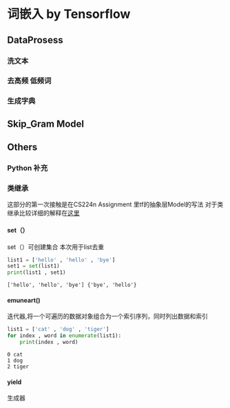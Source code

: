 # 词嵌入 by Tensorflow

## DataProsess

### 洗文本

### 去高频 低频词

### 生成字典

## Skip_Gram Model

###

###

### 

## Others

### Python 补充

### 类继承

这部分的第一次接触是在CS224n Assignment 里tf的抽象层Model的写法
对于类继承比较详细的解释在[这里](https://www.liaoxuefeng.com/wiki/1016959663602400/1017497232674368)

#### set（）

set（）可创建集合
本次用于list去重

```python
list1 = ['hello' , 'hello' , 'bye']
set1 = set(list1)
print(list1 , set1)
```

``` shell
['hello', 'hello', 'bye'] {'bye', 'hello'}
```

#### emuneart()

迭代器,将一个可遍历的数据对象组合为一个索引序列，同时列出数据和索引

``` python
list1 = ['cat' , 'dog' , 'tiger']
for index , word in enumerate(list1):
    print(index , word)
```

``` shell
0 cat
1 dog
2 tiger
```

#### yield

生成器
